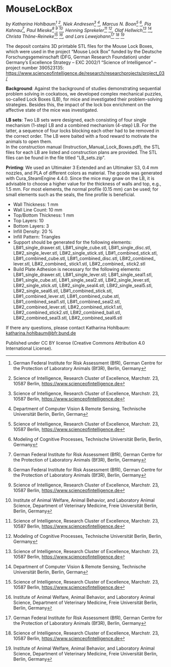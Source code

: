 # MouseLockBox
*by Katharina Hohlbaum[^1] [^2], Niek Andresen[^2] [^3], Marcus N. Boon[^2] [^4], Pia Kahnau[^1], Paul Mieske[^1] [^2] [^5], Henning Sprekeler[^2] [^4], Olaf Hellwich[^2] [^3], Christa Thöne-Reineke[^2] [^5], and Lars Lewejohann[^1] [^2] [^5]*

[^1]: German Federal Institute for Risk Assessment (BfR), German Centre for the Protection of Laboratory Animals (Bf3R), Berlin, Germany
[^2]: Science of Intelligence, Research Cluster of Excellence, Marchstr. 23, 10587 Berlin, https://www.scienceofintelligence.de
[^3]: Department of Computer Vision & Remote Sensing, Technische Universität Berlin, Berlin, German
[^4]: Modeling of Cognitive Processes, Technische Universität Berlin, Berlin, Germany
[^5]: Institute of Animal Welfare, Animal Behavior, and Laboratory Animal Science, Department of Veterinary Medicine, Freie Universität Berlin, Berlin, Germany

The deposit contains 3D printable STL files for the Mouse Lock Boxes, which were used in the project “Mouse Lock Box” funded by the Deutsche Forschungsgemeinschaft (DFG, German Research Foundation) under Germany’s Excellence Strategy – EXC 2002/1 “Science of Intelligence” – project number 390523135: https://www.scienceofintelligence.de/research/researchprojects/project_03/

**Background**: Against the background of studies demonstrating sequential problem solving in cockatoos, we developed complex mechanical puzzles, so-called Lock Boxes (LB), for mice and investigated their problem-solving strategies. Besides this, the impact of the lock box enrichment on the affective state of the mice was investigated.

**LB sets**: Two LB sets were designed, each consisting of four single mechanism (1-step) LB and a combined mechanism (4-step) LB. For the latter, a sequence of four locks blocking each other had to be removed in the correct order. The LB were baited with a food reward to motivate the animals to open them.  
In the construction manual (Instruction_Manual_Lock_Boxes.pdf), the STL files for each LB are listed and construction plans are provided. The STL files can be found in the file titled "LB_sets.zip".

**Printing**: We used an Ultimaker 3 Extended and an Ultimaker S3, 0.4 mm nozzles, and PLA of different colors as material. The gcode was generated with Cura_SteamEngine 4.4.0. Since the mice may gnaw on the LB, it is advisable to choose a higher value for the thickness of walls and top, e.g., 1.5 mm. For most elements, the normal profile (0.15 mm) can be used; for small elements such as the seals, the fine profile is beneficial.  
- Wall Thickness: 1 mm
- Wall Line Count: 10 mm
- Top/Bottom Thickness: 1 mm
- Top Layers: 10 
- Bottom Layers: 3
- Infill Density: 20 %
- Infill Pattern: Triangles
- Support should be generated for the following elements: LB#1_single_drawer.stl, LB#1_single_cube.stl, LB#1_single_disc.stl, LB#2_single_lever.stl, LB#2_single_stick.stl, LB#1_combined_stick.stl, LB#1_combined_cube.stl, LB#1_combined_disc.stl, LB#2_combined_ lever.stl, LB#2_combined_ stick1.stl, LB#2_combined_ stick2.stl
- Build Plate Adhesion is necessary for the following elements: LB#1_single_drawer.stl, LB#1_single_lever.stl; LB#1_single_seal1.stl, LB#1_single_cube.stl, LB#1_single_seal2.stl, LB#2_single_lever.stl, LB#2_single_stick.stl, LB#2_single_seal4.stl, LB#2_single_seal5.stl, LB#2_single_seal6.stl, LB#1_combined_stick.stl, LB#1_combined_lever.stl, LB#1_combined_cube.stl, LB#1_combined_seal1.stl, LB#1_combined_seal2.stl, LB#2_combined_lever.stl, LB#2_combined_stick1.stl, LB#2_combined_stick2.stl, LB#2_combined_ball.stl, LB#2_combined_seal3.stl, LB#2_combined_seal6.stl

If there any questions, please contact Katharina Hohlbaum: katharina.hohlbaum@bfr.bund.de

Published under CC BY license (Creative Commons Attribution 4.0 International License).


